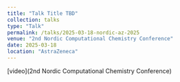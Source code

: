 ```yaml
---
title: "Talk Title TBD"
collection: talks
type: "Talk"
permalink: /talks/2025-03-18-nordic-az-2025
venue: "2nd Nordic Computational Chemistry Conference"
date: 2025-03-18
location: "AstraZeneca"
---
```


[video](2nd Nordic Computational Chemistry Conference)
